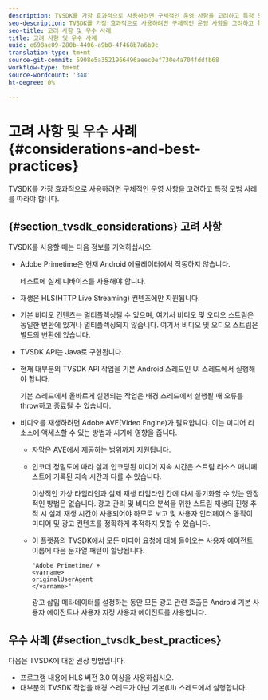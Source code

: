 ```yaml
---
description: TVSDK를 가장 효과적으로 사용하려면 구체적인 운영 사항을 고려하고 특정 모범 사례를 따라야 합니다.
seo-description: TVSDK를 가장 효과적으로 사용하려면 구체적인 운영 사항을 고려하고 특정 모범 사례를 따라야 합니다.
seo-title: 고려 사항 및 우수 사례
title: 고려 사항 및 우수 사례
uuid: e698ae09-280b-4406-a9b8-4f468b7a6b9c
translation-type: tm+mt
source-git-commit: 5908e5a3521966496aeec0ef730e4a704fddfb68
workflow-type: tm+mt
source-wordcount: '348'
ht-degree: 0%

---
```



# 고려 사항 및 우수 사례{#considerations-and-best-practices}

TVSDK를 가장 효과적으로 사용하려면 구체적인 운영 사항을 고려하고 특정 모범 사례를 따라야 합니다.

## {#section_tvsdk_considerations} 고려 사항

TVSDK를 사용할 때는 다음 정보를 기억하십시오.

* Adobe Primetime은 현재 Android 에뮬레이터에서 작동하지 않습니다.

   테스트에 실제 디바이스를 사용해야 합니다.
* 재생은 HLS(HTTP Live Streaming) 컨텐츠에만 지원됩니다.
* 기본 비디오 컨텐츠는 멀티플렉싱될 수 있으며, 여기서 비디오 및 오디오 스트림은 동일한 변환에 있거나 멀티플렉싱되지 않습니다. 여기서 비디오 및 오디오 스트림은 별도의 변환에 있습니다.
* TVSDK API는 Java로 구현됩니다.
* 현재 대부분의 TVSDK API 작업을 기본 Android 스레드인 UI 스레드에서 실행해야 합니다.

   기본 스레드에서 올바르게 실행되는 작업은 배경 스레드에서 실행될 때 오류를 throw하고 종료될 수 있습니다.
* 비디오를 재생하려면 Adobe AVE(Video Engine)가 필요합니다. 이는 미디어 리소스에 액세스할 수 있는 방법과 시기에 영향을 줍니다.

   * 자막은 AVE에서 제공하는 범위까지 지원됩니다.
   * 인코더 정밀도에 따라 실제 인코딩된 미디어 지속 시간은 스트림 리소스 매니페스트에 기록된 지속 시간과 다를 수 있습니다.

      이상적인 가상 타임라인과 실제 재생 타임라인 간에 다시 동기화할 수 있는 안정적인 방법은 없습니다. 광고 관리 및 비디오 분석을 위한 스트림 재생의 진행 추적 시 실제 재생 시간이 사용되어야 하므로 보고 및 사용자 인터페이스 동작이 미디어 및 광고 컨텐츠를 정확하게 추적하지 못할 수 있습니다.
   * 이 플랫폼의 TVSDK에서 모든 미디어 요청에 대해 들어오는 사용자 에이전트 이름에 다음 문자열 패턴이 할당됩니다.

      ```
      "Adobe Primetime/ + 
      <varname>
      originalUserAgent
      </varname>" 
      ```

      광고 삽입 메타데이터를 설정하는 동안 모든 광고 관련 호출은 Android 기본 사용자 에이전트나 사용자 지정 사용자 에이전트를 사용합니다.

## 우수 사례 {#section_tvsdk_best_practices}

다음은 TVSDK에 대한 권장 방법입니다.

* 프로그램 내용에 HLS 버전 3.0 이상을 사용하십시오.
* 대부분의 TVSDK 작업을 배경 스레드가 아닌 기본(UI) 스레드에서 실행합니다.
